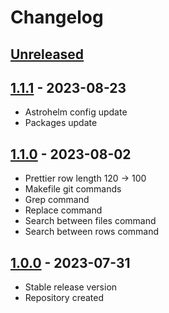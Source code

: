 # Changelog

## [Unreleased][unreleased]

## [1.1.1][] - 2023-08-23

- Astrohelm config update
- Packages update

## [1.1.0][] - 2023-08-02

- Prettier row length 120 -> 100
- Makefile git commands
- Grep command
- Replace command
- Search between files command
- Search between rows command

## [1.0.0][] - 2023-07-31

- Stable release version
- Repository created

[unreleased]: https://github.com/astrohelm/workspace/compare/v1.1.1...HEAD
[1.1.1]: https://github.com/astrohelm/workspace/compare/v1.1.0...v1.1.1
[1.1.0]: https://github.com/astrohelm/workspace/compare/release...v1.1.0
[1.0.0]: https://github.com/astrohelm/workspace/releases/tag/release
